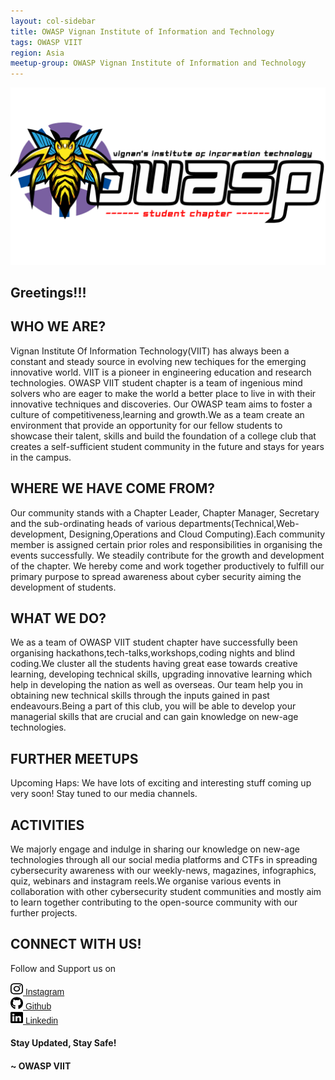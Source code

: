 ```yaml
---
layout: col-sidebar
title: OWASP Vignan Institute of Information and Technology
tags: OWASP VIIT
region: Asia
meetup-group: OWASP Vignan Institute of Information and Technology
---
```


<img src="./assets/images/owaspviit.png"/>

## Greetings!!!

## WHO WE ARE?

Vignan Institute Of Information Technology(VIIT) has always been a constant and steady source in evolving new techiques for the emerging innovative world.
VIIT is a pioneer in engineering education and research technologies. OWASP VIIT student chapter is a team of ingenious mind solvers who are eager to make
the world a better place to live in with their innovative techniques and discoveries. Our OWASP team aims to foster a culture of competitiveness,learning and 
growth.We as a team create an environment that provide an opportunity for our fellow students to showcase their talent, skills and build the foundation of a 
college club that creates a self-sufficient student community in the future and stays for years in the campus.

## WHERE WE HAVE COME FROM?

Our community stands with a Chapter Leader, Chapter Manager, Secretary and the sub-ordinating heads of various departments(Technical,Web-development,
Designing,Operations and Cloud Computing).Each community member is assigned certain prior roles and responsibilities in organising the events successfully.
We steadily contribute for the growth and development of the chapter. We hereby come and work together productively to fulfill our primary purpose to spread
awareness about cyber security aiming the development of students.

## WHAT WE DO?

We as a team of OWASP VIIT student chapter have successfully been organising hackathons,tech-talks,workshops,coding nights and blind coding.We cluster all the students having great ease towards creative learning, developing technical skills, upgrading innovative learning which help in developing the nation as 
well as overseas. Our team help you in obtaining new technical skills through the inputs gained in past endeavours.Being a part of this club, you will be able 
to develop your managerial skills that are crucial and can gain knowledge on new-age technologies.

## FURTHER MEETUPS

Upcoming Haps: 
We have lots of exciting and interesting stuff coming up very soon! Stay tuned to our media channels.

## ACTIVITIES

We majorly engage and indulge in sharing our knowledge on new-age technologies through all our social media platforms and CTFs in spreading cybersecurity
awareness with our weekly-news, magazines, infographics, quiz, webinars and instagram reels.We organise various events in collaboration with other cybersecurity
student communities and mostly aim to learn together contributing to the open-source community with our further projects.


## CONNECT WITH US!

Follow and Support us on

<a href="https://www.instagram.com/owasp.viit" target="_blank" ><img width = "20" height = "20" src ="./assets/images/instagram-brands.svg"/> <span style = "font-family:sans-serif">Instagram </span> </a> <br/>
<a href="https://github.com/OWASP-VIIT" target="_blank" > <img width = "20" height = "20" src ="./assets/images/github-brands.svg"/> <span style = "font-family:sans-serif"> Github </span></a> <br/>
<a href="https://www.linkedin.com/in/owasp-aids-student-chapter-056b80244/" target="_blank" > <img width = "20" height = "20" src ="./assets/images/linkedin-brands.svg"/> <span style = "font-family:sans-serif"> Linkedin </span></a> <br/>


#### Stay Updated, Stay Safe!

#### ~ OWASP VIIT
